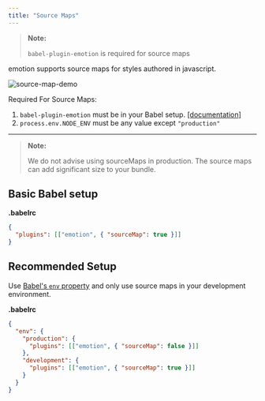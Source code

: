 ```yaml
---
title: "Source Maps"
---
```


> **Note:**
>
> `babel-plugin-emotion` is required for source maps

emotion supports source maps for styles authored in javascript.

![source-map-demo](https://user-images.githubusercontent.com/662750/30778580-78fbeae4-a096-11e7-82e1-120b6984e875.gif)

Required For Source Maps:

1. `babel-plugin-emotion` must be in your Babel setup.
   [[documentation]](./install.md)
2. `process.env.NODE_ENV` must be any value except `"production"`

---

> **Note:**
>
> We do not advise using sourceMaps in production. The source maps can add
> significant size to your bundle.

## Basic Babel setup

**.babelrc**

```json
{
  "plugins": [["emotion", { "sourceMap": true }]]
}
```

## Recommended Setup

Use [Babel's `env` property](https://babeljs.io/docs/usage/babelrc/#env-option)
and only use source maps in your development environment.

**.babelrc**

```json
{
  "env": {
    "production": {
      "plugins": [["emotion", { "sourceMap": false }]]
    },
    "development": {
      "plugins": [["emotion", { "sourceMap": true }]]
    }
  }
}
```

